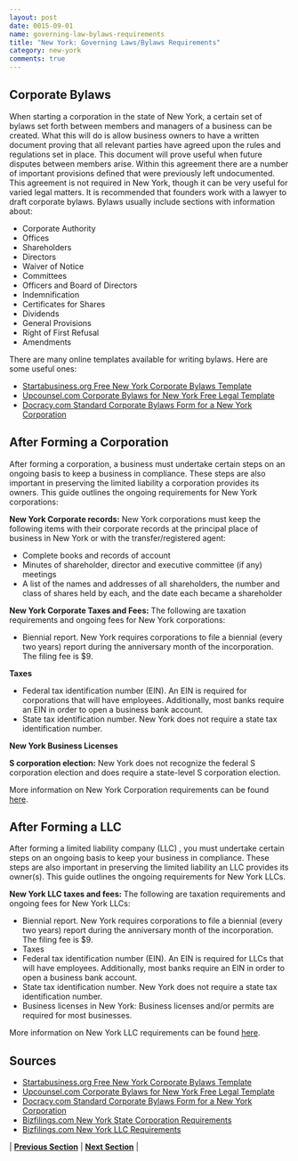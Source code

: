 ```yaml
---
layout: post
date: 0015-09-01
name: governing-law-bylaws-requirements
title: "New York: Governing Laws/Bylaws Requirements"
category: new-york
comments: true
---
```


## Corporate Bylaws
When starting a corporation in the state of New York, a certain set of bylaws set forth between members and managers of a business can be created. What this will do is allow business owners to have a written document proving that all relevant parties have agreed upon the rules and regulations set in place. This document will prove useful when future disputes between members arise. Within this agreement there are a number of important provisions defined that were previously left undocumented. This agreement is not required in New York, though it can be very useful for varied legal matters. It is recommended that founders work with a lawyer to draft corporate bylaws. Bylaws usually include sections with information about:
- Corporate Authority
- Offices
- Shareholders
- Directors 
- Waiver of Notice
- Committees 
- Officers and Board of Directors
- Indemnification
- Certificates for Shares
- Dividends 
- General Provisions
- Right of First Refusal
- Amendments 

There are many online templates available for writing bylaws. Here are some useful ones:
- [Startabusiness.org Free New York Corporate Bylaws Template](https://startabusiness.org/ny/corporation/bylaws/)
- [Upcounsel.com Corporate Bylaws for New York Free Legal Template](https://www.upcounsel.com/corporate-bylaws-new-york)
- [Docracy.com Standard Corporate Bylaws Form for a New York Corporation](https://www.docracy.com/0aj1yw4v8rf/new-york-corporate-bylaws)


## After Forming a Corporation
After forming a corporation, a business must undertake certain steps on an ongoing basis to keep a business in compliance. These steps are also important in preserving the limited liability a corporation provides its owners. This guide outlines the ongoing requirements for New York corporations:

**New York Corporate records:** New York corporations must keep the following items with their corporate records at the principal place of business in New York or with the transfer/registered agent:
- Complete books and records of account
- Minutes of shareholder, director and executive committee (if any) meetings
- A list of the names and addresses of all shareholders, the number and class of shares held by each, and the date each became a shareholder

**New York Corporate Taxes and Fees:** The following are taxation requirements and ongoing fees for New York corporations:
- Biennial report. New York requires corporations to file a biennial (every two years) report during the anniversary month of the incorporation. The filing fee is $9.

**Taxes**
- Federal tax identification number (EIN). An EIN is required for corporations that will have employees. Additionally, most banks require an EIN in order to open a business bank account.
- State tax identification number. New York does not require a state tax identification number.

**New York Business Licenses**

**S corporation election:** New York does not recognize the federal S corporation election and does require a state-level S corporation election.

More information on New York Corporation requirements can be found [here](https://www.bizfilings.com/toolkit/state-guides/new-york/ongoing-corporation-requirements).

## After Forming a LLC
After forming a limited liability company (LLC) , you must undertake certain steps on an ongoing basis to keep your business in compliance. These steps are also important in preserving the limited liability an LLC provides its owner(s). This guide outlines the ongoing requirements for New York LLCs.

**New York LLC taxes and fees:** The following are taxation requirements and ongoing fees for New York LLCs:
- Biennial report. New York requires corporations to file a biennial (every two years) report during the anniversary month of the incorporation. The filing fee is $9.
- Taxes
- Federal tax identification number (EIN). An EIN is required for LLCs that will have employees. Additionally, most banks require an EIN in order to open a business bank account.
- State tax identification number. New York does not require a state tax identification number.
- Business licenses in New York: Business licenses and/or permits are required for most businesses.

More information on New York LLC requirements can be found [here](https://www.bizfilings.com/toolkit/state-guides/new-york/ongoing-llc-requirements).

Sources
------ 
- [Startabusiness.org Free New York Corporate Bylaws Template](https://startabusiness.org/ny/corporation/bylaws/)
- [Upcounsel.com Corporate Bylaws for New York Free Legal Template](https://www.upcounsel.com/corporate-bylaws-new-york)
- [Docracy.com Standard Corporate Bylaws Form for a New York Corporation](https://www.docracy.com/0aj1yw4v8rf/new-york-corporate-bylaws)
- [Bizfilings.com New York State Corporation Requirements](https://www.bizfilings.com/toolkit/state-guides/new-york/ongoing-corporation-requirements)
-	[Bizfilings.com New York LLC Requirements](https://www.bizfilings.com/toolkit/state-guides/new-york/ongoing-llc-requirements)


| **[Previous Section](https://mimush.github.io/CryptoWikiTest.github.io//new-york/new-york-tax-and-auditing-requirements.html)** | **[Next Section](https://mimush.github.io/CryptoWikiTest.github.io//new-york/new-york-laws-token-sales.html )** |








